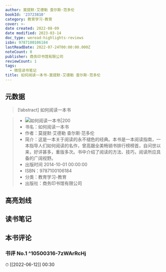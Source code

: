 ```yaml
---
author: 莫提默·艾德勒 查尔斯·范多伦
bookId: '23723810'
category: 教育学习-教育
cover: >-
date created: 2022-08-09
date modified: 2023-03-14
doc_type: weread-highlights-reviews
isbn: 9787100106184
lastReadDate: 2022-07-24T00:00:00.000Z
noteCount: 0
publisher: 商务印书馆有限公司
reviewCount: 1
tags:
  - 微信读书笔记
title: 如何阅读一本书-莫提默·艾德勒 查尔斯·范多伦
---
```


## 元数据

>[!abstract] 如何阅读一本书

> - ![如何阅读一本书|200](https://wfqqreader-1252317822.image.myqcloud.com/cover/810/23723810/t7_23723810.jpg)
> - 书名：如何阅读一本书
> - 作者：莫提默·艾德勒 查尔斯·范多伦
> - 简介：这是一本关于阅读的永不褪色的经典。本书是一本阅读指南，一本指导人们如何阅读的名作，曾高踞全美畅销书排行榜榜首，自问世以来，好评甚多，重版多次。书中介绍了阅读的方法、技巧，阅读所应具备的广阔视野。
> - 出版时间 2014-10-01 00:00:00
> - ISBN：9787100106184
> - 分类：教育学习-教育
> - 出版社：商务印书馆有限公司

## 高亮划线

## 读书笔记

## 本书评论

### 书评 No.1 ^10500316-7zWArRcHj

⏱ [[2022-06-12]] 00:30
